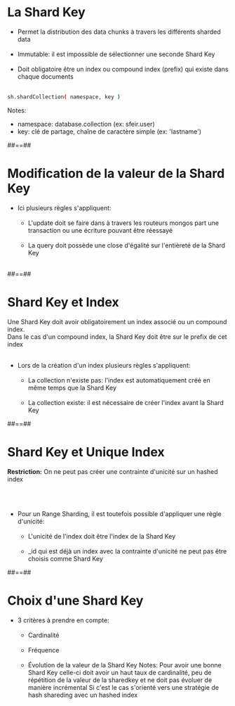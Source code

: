 <!-- .slide: class="with-code inconsolata" -->
# La Shard Key
- Permet la distribution des data chunks à travers les différents sharded data <br/><br/>
- Immutable: il est impossible de sélectionner une seconde Shard Key <br/><br/>
- Doit obligatoire être un index ou compound index (prefix) qui existe dans chaque documents <br/><br/>

```sh
sh.shardCollection( namespace, key )
```
<!-- .element: class="big-code" -->
Notes:
- namespace: database.collection (ex: sfeir.user)
- key: clé de partage, chaîne de caractère simple (ex: 'lastname')

##==##

<!-- .slide -->
# Modification de la valeur de la Shard Key
- Ici plusieurs règles s'appliquent: <br/><br/>
    - L'update doit se faire dans à travers les routeurs mongos part une transaction ou une écriture pouvant être réessayé <br/><br/>
    - La query doit possède une close d'égalité sur l'entièreté de la Shard Key <br/><br/>

##==##

<!-- .slide -->
# Shard Key et Index
Une Shard Key doit avoir obligatoirement un index associé ou un compound index.<br/>
Dans le cas d'un compound index, la Shard Key doit être sur le prefix de cet index<br/><br/>


- Lors de la création d'un index plusieurs règles s'appliquent: <br/><br/>
    - La collection n'existe pas: l'index est automatiquement créé en même temps que la Shard Key <br/><br/>
    - La collection existe: il est nécessaire de créer l'index avant la Shard Key


##==##

<!-- .slide -->
# Shard Key et Unique Index
<b>Restriction:</b> On ne peut pas créer une contrainte d'unicité sur un hashed index
<!-- .element: class="important" -->
<br/><br/>

- Pour un Range Sharding, il est toutefois possible d'appliquer une règle d'unicité: <br/><br/>
    - L'unicité de l'index doit être l'index de la Shard Key <br/><br/>
    - _id qui est déjà un index avec la contrainte d'unicité ne peut pas être choisis comme Shard Key

##==##

<!-- .slide -->
# Choix d'une Shard Key
- 3 critères à prendre en compte: <br/><br/>
    - Cardinalité <br/><br/>
    - Fréquence <br/><br/>
    - Évolution de la valeur de la Shard Key
Notes:
Pour avoir une bonne Shard Key celle-ci doit avoir un haut taux de cardinalité, peu de répétition de la valeur de la sharedkey et ne doit pas évoluer de manière incrémental
Si c'est le cas s'orienté vers une stratégie de hash shareding avec un hashed index
